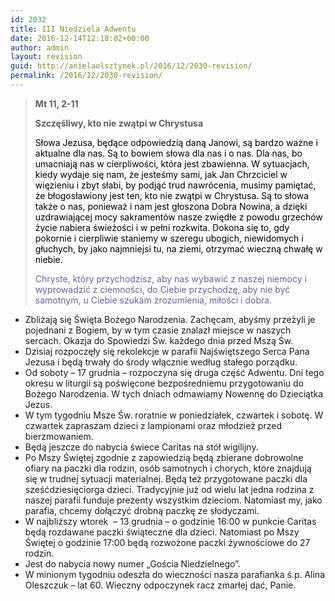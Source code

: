 ```yaml
---
id: 2032
title: III Niedziela Adwentu
date: 2016-12-14T12:18:02+00:00
author: admin
layout: revision
guid: http://anielaolsztynek.pl/2016/12/2030-revision/
permalink: /2016/12/2030-revision/
---
```

> **Mt 11, 2-11**
> 
> **Szczęśliwy, kto nie zwątpi w Chrystusa**
> 
> <span style="color: #000000;">Słowa Jezusa, będące odpowiedzią daną Janowi, są bardzo ważne i aktualne dla nas. Są to bowiem słowa dla nas i o nas. Dla nas, bo umacniają nas w cierpliwości, która jest zbawienna. W sytuacjach, kiedy wydaje się nam, że jesteśmy sami, jak Jan Chrzciciel w więzieniu i zbyt słabi, by podjąć trud nawrócenia, musimy pamiętać, że błogosławiony jest ten, kto nie zwątpi w Chrystusa. Są to słowa także o nas, ponieważ i nam jest głoszona Dobra Nowina, a dzięki uzdrawiającej mocy sakramentów nasze zwiędłe z powodu grzechów życie nabiera świeżości i w pełni rozkwita. Dokona się to, gdy pokornie i cierpliwie staniemy w szeregu ubogich, niewidomych i głuchych, by jako najmniejsi tu, na ziemi, otrzymać wieczną chwałę w niebie.</span>
> 
> <span style="color: #666699;">Chryste, który przychodzisz, aby nas wybawić z naszej niemocy i wyprowadzić z ciemności, do Ciebie przychodzę, aby nie być samotnym, u Ciebie szukam zrozumienia, miłości i dobra.</span>

  * Zbliżają się Święta Bożego Narodzenia. Zachęcam, abyśmy przeżyli je pojednani z Bogiem, by w tym czasie znalazł miejsce w naszych sercach. Okazja do Spowiedzi Św. każdego dnia przed Mszą Św.
  * Dzisiaj rozpoczęły się rekolekcje w parafii Najświętszego Serca Pana Jezusa i będą trwały do środy włącznie według stałego porządku.
  * Od soboty – 17 grudnia – rozpoczyna się druga część Adwentu. Dni tego okresu w liturgii są poświęcone bezpośredniemu przygotowaniu do Bożego Narodzenia. W tych dniach odmawiamy Nowennę do Dzieciątka Jezus.
  * W tym tygodniu Msze Św. roratnie w poniedziałek, czwartek i sobotę. W czwartek zapraszam dzieci z lampionami oraz młodzież przed bierzmowaniem.
  * Będą jeszcze do nabycia świece Caritas na stół wigilijny.
  * Po Mszy Świętej zgodnie z zapowiedzią będą zbierane dobrowolne ofiary na paczki dla rodzin, osób samotnych i chorych, które znajdują się w trudnej sytuacji materialnej. Będą też przygotowane paczki dla sześćdziesięciorga dzieci. Tradycyjnie już od wielu lat jedna rodzina z naszej parafii funduje prezenty wszystkim dzieciom. Natomiast my, jako parafia, chcemy dołączyć drobną paczkę ze słodyczami.
  * W najbliższy wtorek  – 13 grudnia – o godzinie 16:00 w punkcie Caritas będą rozdawane paczki świąteczne dla dzieci. Natomiast po Mszy Świętej o godzinie 17:00 będą rozwożone paczki żywnościowe do 27 rodzin.
  * Jest do nabycia nowy numer „Gościa Niedzielnego”.
  * W minionym tygodniu odeszła do wieczności nasza parafianka ś.p. Alina Oleszczuk &#8211; lat 60. Wieczny odpoczynek racz zmarłej dać, Panie.